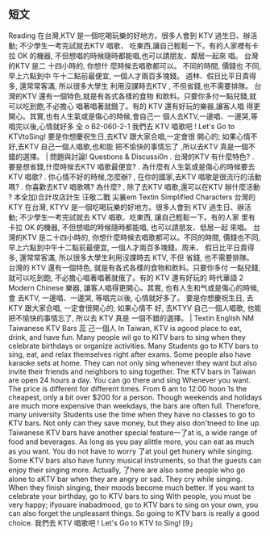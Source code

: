 ## 短文
Reading
在台灣,KTV 是一個吃喝玩樂的好地方。很多人會到
KTV 過生日、辦活動; 不少學生一考完試就去KTV 唱歌、
吃東西,讓自己輕鬆一下。有的人家裡有卡拉 OK 的機器,
不但想唱的時候隨時都能唱,也可以請朋友、鄰居一起來
唱。
台灣的KTV 是二
十四小時的, 你想什
麼時候去唱歌都可以。
不同的時間, 價錢也
不同,早上六點到中
午十二點前最便宜,
一個人才兩百多塊錢。
週林、假日比平日貴得多, 還常常客滿, 所以很多大學生
利用沒課時去KTV , 不但省錢,也不需要排隊。
台灣的KTV 還有一個特色,就是有各式各樣的食物
和飲料。只要你多付一點兒錢,就可以吃到飽,不必擔心
唱著唱著就餓了。有的 KTV 還有好玩的樂器,讓客人唱
得更開心。其實,也有人生氣或是傷心的時候,會自己一
個人去KTV,一邊唱、一邊哭,等唱完以後,心情就好多
全 o
B2-060-2-1
我們去 KTV 唱歌吧 !
Let's Go to KTVtoSing!
要是你想慶祝生日,去KTV 跟大家合唱,一定會很
開心的; 如果心情不好,去KTV 自己一個人唱歌,也和能
把不愉快的事情忘了 ,所以去KTV 真是一個不錯的選擇。
| 問題與討論!   Questions & Discussi0n
. 台灣的KTV 有什麼特色?
. 要是想省錢,什麼時候去KTV 唱歌最便宜?
. 為什麼有人生氣或是傷心的時候要去 KTV 唱歌?
. 你心情不好的時候,怎麼辦?
, 在你的國家,去KTV 唱歌是很流行的活動嗎?
. 你喜歡去KTV 唱歌嗎? 為什麼?
, 除了去KTV 唱歌,還可以在KTV 辦什麼活動 ?
本全加)合計攻店計生 汪敬二戰 尖襄em
Textin Simplifled Characters
台灣的KTY
在台灣, KTYV 是一個吃喝玩樂的好地方。很多人會到 KTV 過生日、辦活
動; 不少學生一考完試就去 KTV 唱歌、吃東西, 讓自己輕鬆一下。有的人家
里有卡拉 OK 的機器, 不但想唱的時候隨時都能唱, 也可以請朋友、低居一起
來唱。
台灣的KTV 是二十四小時的, 你想什麼時候去唱歌都可以。不同的時間,
價錢也不同, 早上六點到中午十二點前最便宜, 一個人才兩百多塊錢。周末、
假日比平日貴得多, 還常常客滿, 所以很多大學生利用沒課時去 KTV, 不但
省錢, 也不需要排隊。
台灣的 KTV 還有一個特色, 就是有各式各樣的食物和飲料。只要你多付
一點兒錢, 就可以吃到飽, 不必擔心唱著唱著就俄了。有的 KTV 還有好玩的
時代華語         2
Modern Chinese
樂器, 讓客人唱得更開心。其實, 也有人生和气或是傷心的時候, 會
去KTV, 一邊唱、一邊哭, 等唱完以後, 心情就好多了。
要是你想慶祝生日, 去 KTY 跟大家合唱, 一定會很開心的; 如果心情不
好, 去KTYV 自己一個人唱歌, 也能把不愉快的事情忘了, 所以去 KTV 真是
一個不錯的選擇。
| Textin English NM
Taiwanese KTV Bars
蕊
己一個人
In Taiwan, KTV is agood place to eat, drink, and have fun. Many people wil
go to KITV bars to sing when they celebrate birthdays or organize activities. Many
Students go to KTV bars to sing, eat, and relax themselves right after exams. Some
people also have karaoke sets at home. They can not only sing whenever they want
but also invite their friends and neighbors to sing together.
The KTV bars in Taiwan are open 24 hours a day. You can go there and sing
Whenever you want. The price is different for different times. From 6 am to
12:00 hoon 1s the cheapest, only a bit over $200 for a person. Though weekends
and holidays are much more expensive than weekdays, the bars are often full.
Therefore, many university Students use the time when they have no classes to go to
KTV bars. Not only can they save money, but they also don'tneed to line up.
Taiwanese KTV bars have another special feature一了at is, a wide range of food
and beverages. As long as you pay alittle more, you can eat as much as you want.
You do not have to worry 了at youl get hunery while singing. Some KTV bars
also have funny musical instruments, so that the guests can enjoy their singing
more. Actually, 了here are also some people who go alone to aKTV bar when they
are angry or sad. They cry while singing. When they finish singing, their moods
become much better.
If you want to celebrate your birthday, go to KTV bars to sing With people, you
must be very happy; ifyouare inabadmood, go to KTV bars to sing on your own,
you can also forget the unpleasant things. So going to KTV bars is really a good
choice.
我們去 KTV 唱歌吧 !
Let's Go to KTV to Sing!   [9」
